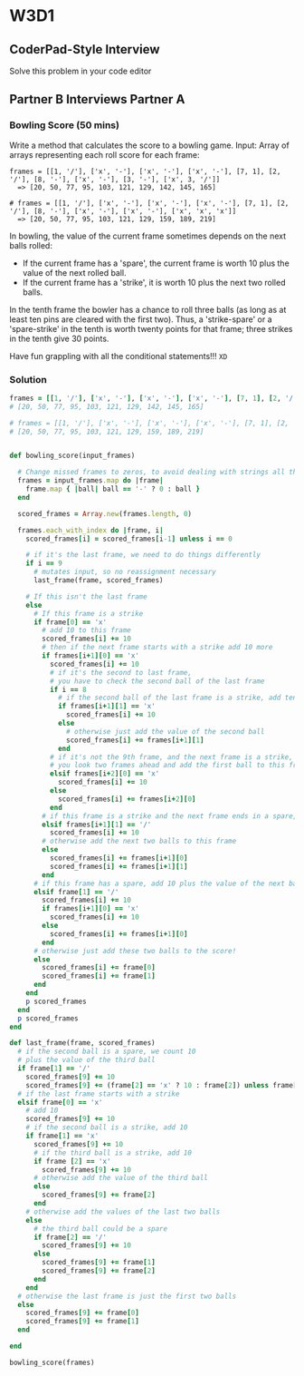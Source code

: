 # W3D1

## CoderPad-Style Interview
Solve this problem in your code editor

## Partner B Interviews Partner A

### Bowling Score (50 mins)
Write a method that calculates the score to a bowling game.  Input:  Array of arrays representing each roll score for each frame:

```
frames = [[1, '/'], ['x', '-'], ['x', '-'], ['x', '-'], [7, 1], [2, '/'], [8, '-'], ['x', '-'], [3, '-'], ['x', 3, '/']]
  => [20, 50, 77, 95, 103, 121, 129, 142, 145, 165]

# frames = [[1, '/'], ['x', '-'], ['x', '-'], ['x', '-'], [7, 1], [2, '/'], [8, '-'], ['x', '-'], ['x', '-'], ['x', 'x', 'x']]
  => [20, 50, 77, 95, 103, 121, 129, 159, 189, 219]
```

In bowling, the value of the current frame sometimes depends on the next balls rolled:
* If the current frame has a 'spare', the current frame is worth 10 plus the value of the next rolled ball.
* If the current frame has a 'strike', it is worth 10 plus the next two rolled balls.

In the tenth frame the bowler has a chance to roll three balls (as long as at least ten pins are cleared with the first two). Thus, a 'strike-spare' or a 'spare-strike' in the tenth is worth twenty points for that frame; three strikes in the tenth give 30 points.    

Have fun grappling with all the conditional statements!!! `XD`

### Solution

```ruby
frames = [[1, '/'], ['x', '-'], ['x', '-'], ['x', '-'], [7, 1], [2, '/'], [8, '-'], ['x', '-'], [3, '-'], ['x', 3, '/']]
# [20, 50, 77, 95, 103, 121, 129, 142, 145, 165]

# frames = [[1, '/'], ['x', '-'], ['x', '-'], ['x', '-'], [7, 1], [2, '/'], [8, '-'], ['x', '-'], ['x', '-'], ['x', 'x', 'x']]
# [20, 50, 77, 95, 103, 121, 129, 159, 189, 219]


def bowling_score(input_frames)

  # Change missed frames to zeros, to avoid dealing with strings all the time
  frames = input_frames.map do |frame|
    frame.map { |ball| ball == '-' ? 0 : ball }
  end

  scored_frames = Array.new(frames.length, 0)

  frames.each_with_index do |frame, i|
    scored_frames[i] = scored_frames[i-1] unless i == 0

    # if it's the last frame, we need to do things differently
    if i == 9
      # mutates input, so no reassignment necessary
      last_frame(frame, scored_frames)

    # If this isn't the last frame
    else
      # If this frame is a strike
      if frame[0] == 'x'
        # add 10 to this frame
        scored_frames[i] += 10
        # then if the next frame starts with a strike add 10 more
        if frames[i+1][0] == 'x'
          scored_frames[i] += 10
          # if it's the second to last frame,
          # you have to check the second ball of the last frame
          if i == 8
            # if the second ball of the last frame is a strike, add ten to frame 9
            if frames[i+1][1] == 'x'
              scored_frames[i] += 10
            else
              # otherwise just add the value of the second ball
              scored_frames[i] += frames[i+1][1]
            end
          # if it's not the 9th frame, and the next frame is a strike,
          # you look two frames ahead and add the first ball to this frame
          elsif frames[i+2][0] == 'x'
            scored_frames[i] += 10
          else
            scored_frames[i] += frames[i+2][0]
          end
        # if this frame is a strike and the next frame ends in a spare, add 10
        elsif frames[i+1][1] == '/'
          scored_frames[i] += 10
        # otherwise add the next two balls to this frame
        else
          scored_frames[i] += frames[i+1][0]
          scored_frames[i] += frames[i+1][1]
        end
      # if this frame has a spare, add 10 plus the value of the next ball
      elsif frame[1] == '/'
        scored_frames[i] += 10
        if frames[i+1][0] == 'x'
          scored_frames[i] += 10
        else
          scored_frames[i] += frames[i+1][0]
        end
      # otherwise just add these two balls to the score!
      else
        scored_frames[i] += frame[0]
        scored_frames[i] += frame[1]
      end
    end
    p scored_frames
  end
  p scored_frames
end

def last_frame(frame, scored_frames)
  # if the second ball is a spare, we count 10
  # plus the value of the third ball
  if frame[1] == '/'
    scored_frames[9] += 10
    scored_frames[9] += (frame[2] == 'x' ? 10 : frame[2]) unless frame[2] == '-'
  # if the last frame starts with a strike
  elsif frame[0] == 'x'
    # add 10
    scored_frames[9] += 10
    # if the second ball is a strike, add 10
    if frame[1] == 'x'
      scored_frames[9] += 10
      # if the third ball is a strike, add 10
      if frame [2] == 'x'
        scored_frames[9] += 10
      # otherwise add the value of the third ball
      else
        scored_frames[9] += frame[2]
      end
    # otherwise add the values of the last two balls
    else
      # the third ball could be a spare
      if frame[2] == '/'
        scored_frames[9] += 10
      else
        scored_frames[9] += frame[1]
        scored_frames[9] += frame[2]
      end
    end
  # otherwise the last frame is just the first two balls
  else
    scored_frames[9] += frame[0]
    scored_frames[9] += frame[1]
  end

end

bowling_score(frames)
```
